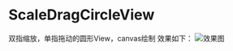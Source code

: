 ﻿# ScaleDragCircleView
双指缩放，单指拖动的圆形View，canvas绘制
效果如下：
![效果图](https://github.com/tuozhaobing/ScaleDragCircleView/blob/master/demolarge.gif) 
